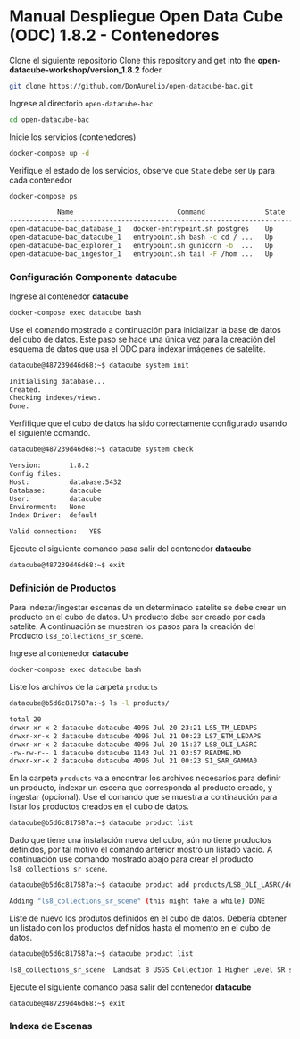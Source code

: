 # Manual Despliegue Open Data Cube (ODC) 1.8.2 - Contenedores

Clone el siguiente repositorio
Clone this repository and get into the **open-datacube-workshop/version_1.8.2** foder.

```sh 
git clone https://github.com/DonAurelio/open-datacube-bac.git
```

Ingrese al directorio `open-datacube-bac`

```sh 
cd open-datacube-bac
```

Inicie los servicios (contenedores)

```sh
docker-compose up -d 
```

Verifique el estado de los servicios, observe que `State` debe ser `Up` para cada contenedor

```sh
docker-compose ps

            Name                          Command               State                      Ports                    
--------------------------------------------------------------------------------------------------------------------
open-datacube-bac_database_1   docker-entrypoint.sh postgres    Up      5432/tcp                                    
open-datacube-bac_datacube_1   entrypoint.sh bash -c cd / ...   Up      0.0.0.0:2222->22/tcp, 0.0.0.0:8081->8081/tcp
open-datacube-bac_explorer_1   entrypoint.sh gunicorn -b  ...   Up      0.0.0.0:2220->22/tcp, 0.0.0.0:8080->8080/tcp
open-datacube-bac_ingestor_1   entrypoint.sh tail -F /hom ...   Up      0.0.0.0:2221->22/tcp  
```

### Configuración Componente datacube

Ingrese al contenedor **datacube**

```sh
docker-compose exec datacube bash
```

Use el comando mostrado a continuación para inicializar la base de datos del cubo de datos. Este paso se hace una única vez para la creación del esquema de datos que usa el ODC para indexar imágenes de satelite. 

```sh 
datacube@487239d46d68:~$ datacube system init

Initialising database...
Created.
Checking indexes/views.
Done.
```

Verfifique que el cubo de datos ha sido correctamente configurado usando el siguiente comando.

```sh 
datacube@487239d46d68:~$ datacube system check

Version:       1.8.2
Config files:  
Host:          database:5432
Database:      datacube
User:          datacube
Environment:   None
Index Driver:  default

Valid connection:	YES
```

Ejecute el siguiente comando pasa salir del contenedor **datacube**

```sh 
datacube@487239d46d68:~$ exit
```

### Definición de Productos

Para indexar/ingestar escenas de un determinado satelite se debe crear un producto en el cubo de datos. Un producto debe ser creado por cada satelite. A continuación se muestran los pasos para la creación del Producto `ls8_collections_sr_scene`.

Ingrese al contenedor **datacube**

```sh
docker-compose exec datacube bash
```

Liste los archivos de la carpeta `products`

```sh
datacube@b5d6c817587a:~$ ls -l products/

total 20
drwxr-xr-x 2 datacube datacube 4096 Jul 20 23:21 LS5_TM_LEDAPS
drwxr-xr-x 2 datacube datacube 4096 Jul 21 00:23 LS7_ETM_LEDAPS
drwxr-xr-x 2 datacube datacube 4096 Jul 20 15:37 LS8_OLI_LASRC
-rw-rw-r-- 1 datacube datacube 1143 Jul 21 03:57 README.MD
drwxr-xr-x 2 datacube datacube 4096 Jul 21 00:23 S1_SAR_GAMMA0
```

En la carpeta `products` va a encontrar los archivos necesarios para definir un producto, indexar un escena que corresponda al producto creado, y ingestar (opcional). Use el comando que se muestra a continaución para listar los productos creados en el cubo de datos. 


```sh
datacube@b5d6c817587a:~$ datacube product list

```

Dado que tiene una instalación nueva del cubo, aún no tiene productos definidos, por tal motivo el comando anterior mostró un listado vacío. A continuación use comando mostrado abajo para crear el producto `ls8_collections_sr_scene`.

```sh
datacube@b5d6c817587a:~$ datacube product add products/LS8_OLI_LASRC/description_file.yml

Adding "ls8_collections_sr_scene" (this might take a while) DONE
```

Liste de nuevo los produtos definidos en el cubo de datos. Debería obtener un listado con los productos definidos hasta el momento en el cubo de datos.


```sh
datacube@b5d6c817587a:~$ datacube product list 

ls8_collections_sr_scene  Landsat 8 USGS Collection 1 Higher Level SR scene proessed using LaSRC. 30m UTM based projection.
```

Ejecute el siguiente comando pasa salir del contenedor **datacube**

```sh 
datacube@487239d46d68:~$ exit
```

### Indexa de Escenas


